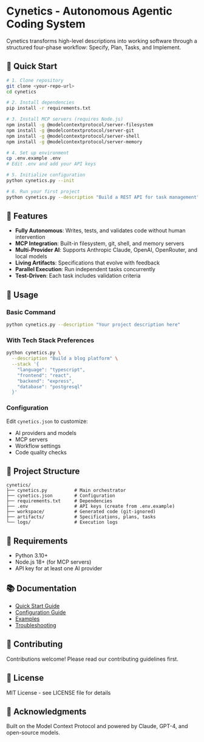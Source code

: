 # Cynetics - Autonomous Agentic Coding System

Cynetics transforms high-level descriptions into working software through a structured four-phase workflow: Specify, Plan, Tasks, and Implement.

## 🚀 Quick Start

```bash
# 1. Clone repository
git clone <your-repo-url>
cd cynetics

# 2. Install dependencies
pip install -r requirements.txt

# 3. Install MCP servers (requires Node.js)
npm install -g @modelcontextprotocol/server-filesystem
npm install -g @modelcontextprotocol/server-git
npm install -g @modelcontextprotocol/server-shell
npm install -g @modelcontextprotocol/server-memory

# 4. Set up environment
cp .env.example .env
# Edit .env and add your API keys

# 5. Initialize configuration
python cynetics.py --init

# 6. Run your first project
python cynetics.py --description "Build a REST API for task management" --stack '{"language": "python", "framework": "fastapi"}'
```

## 📖 Features

- **Fully Autonomous**: Writes, tests, and validates code without human intervention
- **MCP Integration**: Built-in filesystem, git, shell, and memory servers
- **Multi-Provider AI**: Supports Anthropic Claude, OpenAI, OpenRouter, and local models
- **Living Artifacts**: Specifications that evolve with feedback
- **Parallel Execution**: Run independent tasks concurrently
- **Test-Driven**: Each task includes validation criteria

## 🎯 Usage

### Basic Command

```bash
python cynetics.py --description "Your project description here"
```

### With Tech Stack Preferences

```bash
python cynetics.py \
  --description "Build a blog platform" \
  --stack '{
    "language": "typescript",
    "frontend": "react",
    "backend": "express",
    "database": "postgresql"
  }'
```

### Configuration

Edit `cynetics.json` to customize:
- AI providers and models
- MCP servers
- Workflow settings
- Code quality checks

## 📁 Project Structure

```
cynetics/
├── cynetics.py          # Main orchestrator
├── cynetics.json        # Configuration
├── requirements.txt     # Dependencies
├── .env                 # API keys (create from .env.example)
├── workspace/           # Generated code (git-ignored)
├── artifacts/           # Specifications, plans, tasks
└── logs/                # Execution logs
```

## 🔧 Requirements

- Python 3.10+
- Node.js 18+ (for MCP servers)
- API key for at least one AI provider

## 📚 Documentation

- [Quick Start Guide](docs/quick-start.md)
- [Configuration Guide](docs/configuration.md)
- [Examples](docs/examples.md)
- [Troubleshooting](docs/troubleshooting.md)

## 🤝 Contributing

Contributions welcome! Please read our contributing guidelines first.

## 📄 License

MIT License - see LICENSE file for details

## 🙏 Acknowledgments

Built on the Model Context Protocol and powered by Claude, GPT-4, and open-source models.
